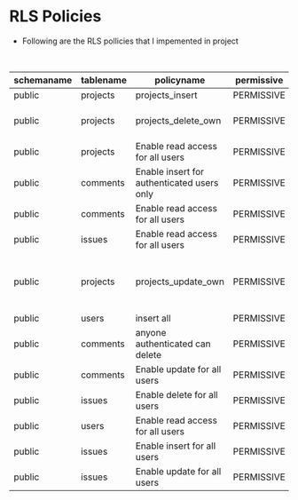 # RLS Policies
- Following are the RLS pollicies that I impemented in project
<br>

| schemaname | tablename | policyname                                 | permissive | roles           | cmd    | qual                                                                                                                                                   | with_check                                                                   |
| ---------- | --------- | ------------------------------------------ | ---------- | --------------- | ------ | ------------------------------------------------------------------------------------------------------------------------------------------------------ | ---------------------------------------------------------------------------- |
| public     | projects  | projects_insert                            | PERMISSIVE | {authenticated} | INSERT | null                                                                                                                                                   | true                                                                         |
| public     | projects  | projects_delete_own                        | PERMISSIVE | {authenticated} | DELETE | (EXISTS ( SELECT 1 FROM users WHERE ((users."projectId" = projects.id) AND (users.id = (current_setting('jwt.claims.user_id'::text))::integer)))) | null                                                                         |
| public     | projects  | Enable read access for all users           | PERMISSIVE | {authenticated} | SELECT | true                                                                                                                                                   | null                                                                         |
| public     | comments  | Enable insert for authenticated users only | PERMISSIVE | {authenticated} | INSERT | null                                                                                                                                                   | true                                                                         |
| public     | comments  | Enable read access for all users           | PERMISSIVE | {authenticated} | SELECT | true                                                                                                                                                   | null                                                                         |
| public     | issues    | Enable read access for all users           | PERMISSIVE | {authenticated} | SELECT | true                                                                                                                                                   | null                                                                         |
| public     | projects  | projects_update_own                        | PERMISSIVE | {authenticated} | UPDATE | (EXISTS ( SELECT 1 FROM users WHERE (users."projectId" = projects.id)))                                                                                | (EXISTS ( SELECT 1 FROM users WHERE (users."projectId" = projects.id)))      |
| public     | users     | insert all                                 | PERMISSIVE | {public}        | INSERT | null                                                                                                                                                   | true                                                                         |
| public     | comments  | anyone authenticated can delete            | PERMISSIVE | {authenticated} | DELETE | true                                                                                                                                                   | null                                                                         |
| public     | comments  | Enable update for all users                | PERMISSIVE | {authenticated} | UPDATE | true                                                                                                                                                   | true                                                                         |
| public     | issues    | Enable delete for all users                | PERMISSIVE | {authenticated} | DELETE | true                                                                                                                                                   | null                                                                         |
| public     | users     | Enable read access for all users           | PERMISSIVE | {authenticated} | SELECT | true                                                                                                                                                   | null                                                                         |
| public     | issues    | Enable insert for all users                | PERMISSIVE | {authenticated} | INSERT | null                                                                                                                                                   | true                                                                         |
| public     | issues    | Enable update for all users                | PERMISSIVE | {authenticated} | UPDATE | true                                                                                                                                                   | true                                                                         |
